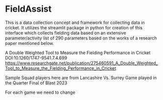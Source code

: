 # FieldAssist

This is a data collection concept and framework for collecting data in cricket. It utilizes the streamlit package in python for creation of this interface which collects fielding data based on an extensive parameter/activity list of 290 parameters based on the works of a research paper mentioned below.


A Double Weighted Tool to Measure the Fielding Performance in Cricket
DOI:10.1260/1747-9541.7.4.699
https://www.researchgate.net/publication/275460591_A_Double_Weighted_Tool_to_Measure_the_Fielding_Performance_in_Cricket


Sample Squad players here are from Lancashire Vs. Surrey Game played in the Quarter Final of Blast 2023

For each game we need to change 

